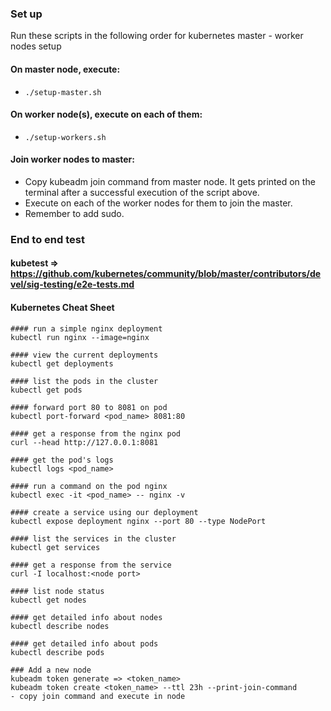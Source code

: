 
### Set up
Run these scripts in the following order for kubernetes master - worker nodes setup

#### On master node, execute:
- `./setup-master.sh`
#### On worker node(s), execute on each of them:
- `./setup-workers.sh`

#### Join worker nodes to master:
- Copy kubeadm join command from master node. It gets printed on the terminal after a successful execution of the script above.
- Execute on each of the worker nodes for them to join the master.
- Remember to add sudo.

### End to end test

#### kubetest => https://github.com/kubernetes/community/blob/master/contributors/devel/sig-testing/e2e-tests.md

#### Kubernetes Cheat Sheet
```
#### run a simple nginx deployment
kubectl run nginx --image=nginx

#### view the current deployments
kubectl get deployments

#### list the pods in the cluster
kubectl get pods

#### forward port 80 to 8081 on pod
kubectl port-forward <pod_name> 8081:80

#### get a response from the nginx pod
curl --head http://127.0.0.1:8081

#### get the pod's logs
kubectl logs <pod_name>

#### run a command on the pod nginx
kubectl exec -it <pod_name> -- nginx -v

#### create a service using our deployment
kubectl expose deployment nginx --port 80 --type NodePort

#### list the services in the cluster
kubectl get services

#### get a response from the service
curl -I localhost:<node port>

#### list node status
kubectl get nodes

#### get detailed info about nodes
kubectl describe nodes

#### get detailed info about pods
kubectl describe pods

### Add a new node
kubeadm token generate => <token_name>
kubeadm token create <token_name> --ttl 23h --print-join-command
- copy join command and execute in node
```
